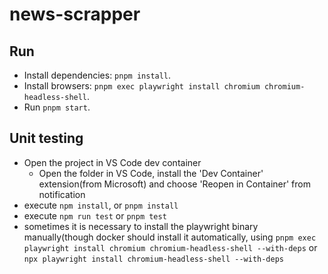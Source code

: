 # news-scrapper

## Run
- Install dependencies: `pnpm install`.
- Install browsers: `pnpm exec playwright install chromium chromium-headless-shell`.
- Run `pnpm start`.

## Unit testing
 - Open the project in VS Code dev container
   - Open the folder in VS Code, install the 'Dev Container' extension(from Microsoft) and choose 'Reopen in Container' from notification
 - execute `npm install`, or `pnpm install`
 - execute `npm run test` or `pnpm test`
 - sometimes it is necessary to install the playwright binary manually(though docker should install it automatically, using `pnpm exec playwright install chromium chromium-headless-shell --with-deps` or `npx playwright install chromium-headless-shell --with-deps`
